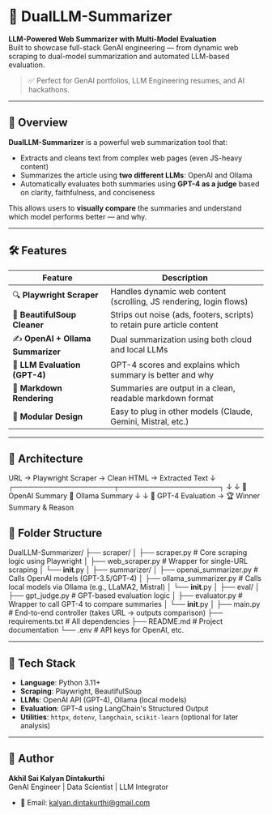 # 🤖 DualLLM-Summarizer

**LLM-Powered Web Summarizer with Multi-Model Evaluation**  
Built to showcase full-stack GenAI engineering — from dynamic web scraping to dual-model summarization and automated LLM-based evaluation.

> ✅ Perfect for GenAI portfolios, LLM Engineering resumes, and AI hackathons.

---

## 🚀 Overview

**DualLLM-Summarizer** is a powerful web summarization tool that:

- Extracts and cleans text from complex web pages (even JS-heavy content)
- Summarizes the article using **two different LLMs**: OpenAI and Ollama
- Automatically evaluates both summaries using **GPT-4 as a judge** based on clarity, faithfulness, and conciseness

This allows users to **visually compare** the summaries and understand which model performs better — and why.

---

## 🛠️ Features

| Feature                          | Description |
|----------------------------------|-------------|
| 🔍 **Playwright Scraper**        | Handles dynamic web content (scrolling, JS rendering, login flows) |
| 🧹 **BeautifulSoup Cleaner**     | Strips out noise (ads, footers, scripts) to retain pure article content |
| ✍️ **OpenAI + Ollama Summarizer**| Dual summarization using both cloud and local LLMs |
| 🧠 **LLM Evaluation (GPT-4)**     | GPT-4 scores and explains which summary is better and why |
| 🧾 **Markdown Rendering**         | Summaries are output in a clean, readable markdown format |
| 🧪 **Modular Design**             | Easy to plug in other models (Claude, Gemini, Mistral, etc.) |

---

## 🧱 Architecture


URL → Playwright Scraper → Clean HTML → Extracted Text
                                 ↓
                      ┌────────────────────┬────────────────────┐
                      ↓                                        ↓
              🧠 OpenAI Summary                        🧠 Ollama Summary
                      ↓                                        ↓
               🤖 GPT-4 Evaluation → 🏆 Winner Summary & Reason



## 📁 Folder Structure
DualLLM-Summarizer/
├── scraper/
│   ├── scraper.py           # Core scraping logic using Playwright
│   ├── web_scraper.py       # Wrapper for single-URL scraping
│   └── __init__.py
│
├── summarizer/
│   ├── openai_summarizer.py # Calls OpenAI models (GPT-3.5/GPT-4)
│   ├── ollama_summarizer.py # Calls local models via Ollama (e.g., LLaMA2, Mistral)
│   └── __init__.py
│
├── eval/
│   ├── gpt_judge.py         # GPT-based evaluation logic
│   ├── evaluator.py         # Wrapper to call GPT-4 to compare summaries
│   └── __init__.py
│
├── main.py                  # End-to-end controller (takes URL → outputs comparison)
├── requirements.txt         # All dependencies
├── README.md                # Project documentation
└── .env                     # API keys for OpenAI, etc.


---

## 🔧 Tech Stack

- **Language**: Python 3.11+
- **Scraping**: Playwright, BeautifulSoup
- **LLMs**: OpenAI API (GPT-4), Ollama (local models)
- **Evaluation**: GPT-4 using LangChain's Structured Output
- **Utilities**: `httpx`, `dotenv`, `langchain`, `scikit-learn` (optional for later analysis)

---

## 👤 Author

**Akhil Sai Kalyan Dintakurthi**  
GenAI Engineer | Data Scientist | LLM Integrator

- 📧 Email: kalyan.dintakurthi@gmail.com  

